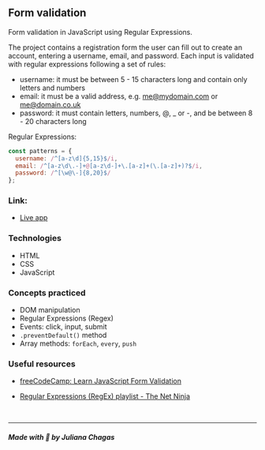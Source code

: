 ## Form validation

Form validation in JavaScript using Regular Expressions. 

The project contains a registration form the user can fill out to create an account, entering a username, email, and password. Each input is validated with regular expressions following a set of rules:

- username: it must be between 5 - 15 characters long and contain only letters and numbers
- email: it must be a valid address, e.g. me@mydomain.com or me@domain.co.uk
- password: it must contain letters, numbers, @, _ or -, and be between 8 - 20 characters long

Regular Expressions:

```javascript
const patterns = {
  username: /^[a-z\d]{5,15}$/i,
  email: /^[a-z\d\.-]+@[a-z\d-]+\.[a-z]+(\.[a-z]+)?$/i,
  password: /^[\w@\-]{8,20}$/
};
```

### Link: 
- [Live app](https://julianachagas.github.io/form-validation/)
### Technologies
- HTML
- CSS
- JavaScript

### Concepts practiced

- DOM manipulation
- Regular Expressions (Regex)
- Events: click, input, submit
- `.preventDefault()` method
- Array methods: `forEach`, `every`, `push`

### Useful resources

- [freeCodeCamp: Learn JavaScript Form Validation](https://www.freecodecamp.org/news/learn-javascript-form-validation-by-making-a-form/)

- [Regular Expressions (RegEx) playlist - The Net Ninja](https://www.youtube.com/playlist?list=PL4cUxeGkcC9g6m_6Sld9Q4jzqdqHd2HiD)

<br>

***
##### Made with 💜 by Juliana Chagas 